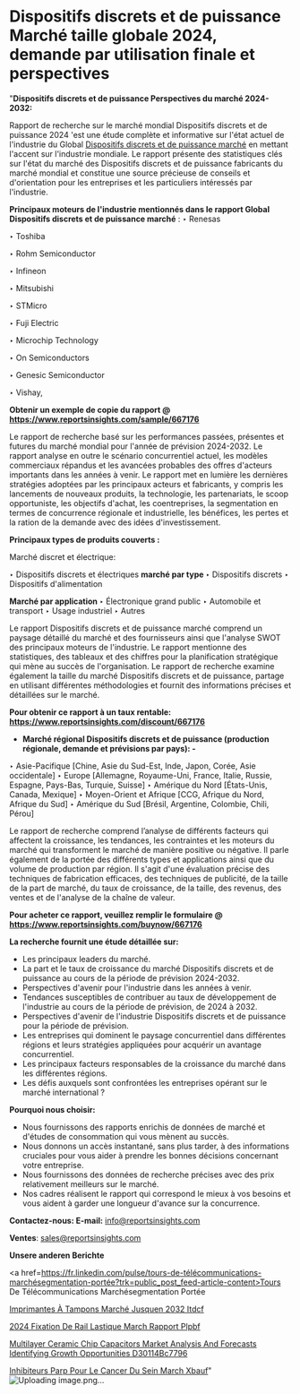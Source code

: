 # Dispositifs discrets et de puissance Marché taille globale 2024, demande par utilisation finale et perspectives

"<strong>Dispositifs discrets et de puissance Perspectives du marché 2024-2032:</strong>

Rapport de recherche sur le marché mondial Dispositifs discrets et de puissance 2024 'est une étude complète et informative sur l'état actuel de l'industrie du Global <a href=https://www.reportsinsights.com/sample/667176>Dispositifs discrets et de puissance marché</a> en mettant l'accent sur l'industrie mondiale. Le rapport présente des statistiques clés sur l'état du marché des Dispositifs discrets et de puissance fabricants du marché mondial et constitue une source précieuse de conseils et d'orientation pour les entreprises et les particuliers intéressés par l'industrie.

<strong>Principaux moteurs de l'industrie mentionnés dans le rapport Global Dispositifs discrets et de puissance marché</strong> :
‣ Renesas

‣ Toshiba

‣ Rohm Semiconductor

‣ Infineon

‣ Mitsubishi

‣ STMicro

‣ Fuji Electric

‣ Microchip Technology

‣ On Semiconductors

‣ Genesic Semiconductor

‣ Vishay,

<strong>Obtenir un exemple de copie du rapport @ <a href=https://www.reportsinsights.com/sample/667176>https://www.reportsinsights.com/sample/667176</a></strong>

Le rapport de recherche basé sur les performances passées, présentes et futures du marché mondial pour l'année de prévision 2024-2032. Le rapport analyse en outre le scénario concurrentiel actuel, les modèles commerciaux répandus et les avancées probables des offres d'acteurs importants dans les années à venir. Le rapport met en lumière les dernières stratégies adoptées par les principaux acteurs et fabricants, y compris les lancements de nouveaux produits, la technologie, les partenariats, le scoop opportuniste, les objectifs d'achat, les coentreprises, la segmentation en termes de concurrence régionale et industrielle, les bénéfices, les pertes et la ration de la demande avec des idées d'investissement.

<strong>Principaux types de produits couverts :</strong>

Marché discret et électrique:

‣  Dispositifs discrets et électriques <strong> marché <strong> par type </strong> </strong>
‣ Dispositifs discrets
‣ Dispositifs d'alimentation

<strong>Marché par application </strong>
‣ Électronique grand public
‣ Automobile et transport
‣ Usage industriel
‣ Autres

Le rapport Dispositifs discrets et de puissance marché comprend un paysage détaillé du marché et des fournisseurs ainsi que l'analyse SWOT des principaux moteurs de l'industrie. Le rapport mentionne des statistiques, des tableaux et des chiffres pour la planification stratégique qui mène au succès de l'organisation. Le rapport de recherche examine également la taille du marché Dispositifs discrets et de puissance, partage en utilisant différentes méthodologies et fournit des informations précises et détaillées sur le marché.

<strong>Pour obtenir ce rapport à un taux rentable: <a href=https://www.reportsinsights.com/discount/667176>https://www.reportsinsights.com/discount/667176</a></strong>
<ul>
  <li><strong>Marché régional Dispositifs discrets et de puissance (production régionale, demande et prévisions par pays): -</strong></li>
</ul>
‣ Asie-Pacifique [Chine, Asie du Sud-Est, Inde, Japon, Corée, Asie occidentale]
‣ Europe [Allemagne, Royaume-Uni, France, Italie, Russie, Espagne, Pays-Bas, Turquie, Suisse]
‣ Amérique du Nord [États-Unis, Canada, Mexique]
‣ Moyen-Orient et Afrique [CCG, Afrique du Nord, Afrique du Sud]
‣ Amérique du Sud [Brésil, Argentine, Colombie, Chili, Pérou]

Le rapport de recherche comprend l’analyse de différents facteurs qui affectent la croissance, les tendances, les contraintes et les moteurs du marché qui transforment le marché de manière positive ou négative. Il parle également de la portée des différents types et applications ainsi que du volume de production par région. Il s'agit d'une évaluation précise des techniques de fabrication efficaces, des techniques de publicité, de la taille de la part de marché, du taux de croissance, de la taille, des revenus, des ventes et de l'analyse de la chaîne de valeur.

<strong>Pour acheter ce rapport, veuillez remplir le formulaire @   <a href=https://www.reportsinsights.com/buynow/667176>https://www.reportsinsights.com/buynow/667176</a></strong>

<strong>La recherche fournit une étude détaillée sur:</strong>
<ul>
  <li>Les principaux leaders du marché.</li>
  <li>La part et le taux de croissance du marché Dispositifs discrets et de puissance au cours de la période de prévision 2024-2032.</li>
  <li>Perspectives d'avenir pour l'industrie dans les années à venir.</li>
  <li>Tendances susceptibles de contribuer au taux de développement de l'industrie au cours de la période de prévision, de 2024 à 2032.</li>
  <li>Perspectives d'avenir de l'industrie Dispositifs discrets et de puissance pour la période de prévision.</li>
  <li>Les entreprises qui dominent le paysage concurrentiel dans différentes régions et leurs stratégies appliquées pour acquérir un avantage concurrentiel.</li>
  <li>Les principaux facteurs responsables de la croissance du marché dans les différentes régions.</li>
  <li>Les défis auxquels sont confrontées les entreprises opérant sur le marché international ?</li>
</ul>
<strong>Pourquoi nous choisir:</strong>
<ul>
  <li>Nous fournissons des rapports enrichis de données de marché et d'études de consommation qui vous mènent au succès.</li>
  <li>Nous donnons un accès instantané, sans plus tarder, à des informations cruciales pour vous aider à prendre les bonnes décisions concernant votre entreprise.</li>
  <li>Nous fournissons des données de recherche précises avec des prix relativement meilleurs sur le marché.</li>
  <li>Nos cadres réalisent le rapport qui correspond le mieux à vos besoins et vous aident à garder une longueur d'avance sur la concurrence.</li>
</ul>
<strong>Contactez-nous:
</strong><strong>E-mail:</strong> <a href=mailto:info@reportsinsights.com>info@reportsinsights.com</a>

<strong>Ventes</strong>: <a href=mailto:sales@reportsinsights.com>sales@reportsinsights.com</a>

<strong>Unsere anderen Berichte</strong>

<a href=https://fr.linkedin.com/pulse/tours-de-télécommunications-marchésegmentation-portée?trk=public_post_feed-article-content>Tours De Télécommunications Marchésegmentation Portée</a>

<a href=https://fr.linkedin.com/pulse/imprimantes-à-tampons-marché-jusquen-2032-itdcf/>Imprimantes À Tampons Marché Jusquen 2032 Itdcf</a>

<a href=https://www.linkedin.com/pulse/2024-fixation-de-rail-%C3%A9lastique-march%C3%A9-rapport-plpbf/>2024 Fixation De Rail Lastique March Rapport Plpbf</a>

<a href=https://medium.com/@reportsinsights.aj/multilayer-ceramic-chip-capacitors-market-analysis-and-forecasts-identifying-growth-opportunities-d30114bc7796>Multilayer Ceramic Chip Capacitors Market Analysis And Forecasts Identifying Growth Opportunities D30114Bc7796</a>

<a href=https://www.linkedin.com/pulse/inhibiteurs-parp-pour-le-cancer-du-sein-march%C3%A9-xbauf/>Inhibiteurs Parp Pour Le Cancer Du Sein March Xbauf</a>"
![Uploading image.png…]()
